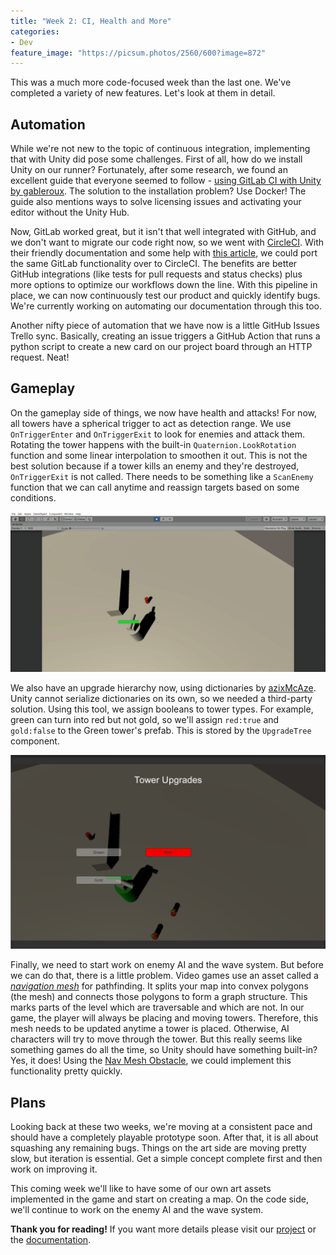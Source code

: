 ```yaml
---
title: "Week 2: CI, Health and More"
categories:
- Dev
feature_image: "https://picsum.photos/2560/600?image=872"
---
```


This was a much more code-focused week than the last one. We've completed a variety of new features. Let's look at them in detail.

<!-- more -->

## Automation

While we're not new to the topic of continuous integration, implementing that with Unity did pose some challenges. First of all, how do we install Unity on our runner? Fortunately, after some research, we found an excellent guide that everyone seemed to follow - [using GitLab CI with Unity by gableroux](https://gitlab.com/gableroux/unity3d-gitlab-ci-example). The solution to the installation problem? Use Docker! The guide also mentions ways to solve licensing issues and activating your editor without the Unity Hub.

Now, GitLab worked great, but it isn't that well integrated with GitHub, and we don't want to migrate our code right now, so we went with [CircleCI](https://circleci.com/). With their friendly documentation and some help with [this article](https://medium.com/@neuecc/using-circle-ci-to-build-test-make-unitypackage-on-unity-9f9fa2b3adfd), we could port the same GitLab functionality over to CircleCI. The benefits are better GitHub integrations (like tests for pull requests and status checks) plus more options to optimize our workflows down the line. With this pipeline in place, we can now continuously test our product and quickly identify bugs. We're currently working on automating our documentation through this too.

Another nifty piece of automation that we have now is a little GitHub Issues Trello sync. Basically, creating an issue triggers a GitHub Action that runs a python script to create a new card on our project board through an HTTP request. Neat!

## Gameplay

On the gameplay side of things, we now have health and attacks! For now, all towers have a spherical trigger to act as detection range. We use `OnTriggerEnter` and `OnTriggerExit` to look for enemies and attack them. Rotating the tower happens with the built-in `Quaternion.LookRotation` function and some linear interpolation to smoothen it out. This is not the best solution because if a tower kills an enemy and they're destroyed, `OnTriggerExit` is not called. There needs to be something like a `ScanEnemy` function that we can call anytime and reassign targets based on some conditions.

![tower-target.gif](/assets/img/week-2/tower-target.gif)

We also have an upgrade hierarchy now, using dictionaries by [azixMcAze](https://github.com/azixMcAze/Unity-SerializableDictionary). Unity cannot serialize dictionaries on its own, so we needed a third-party solution. Using this tool, we assign booleans to tower types. For example, green can turn into red but not gold, so we'll assign `red:true` and `gold:false` to the Green tower's prefab. This is stored by the `UpgradeTree` component.

![upgrade.png](/assets/img/week-2/upgrade.png)

Finally, we need to start work on enemy AI and the wave system. But before we can do that, there is a little problem. Video games use an asset called a [*navigation mesh*](https://en.wikipedia.org/wiki/Navigation_mesh) for pathfinding. It splits your map into convex polygons (the mesh) and connects those polygons to form a graph structure. This marks parts of the level which are traversable and which are not. In our game, the player will always be placing and moving towers. Therefore, this mesh needs to be updated anytime a tower is placed. Otherwise, AI characters will try to move through the tower. But this really seems like something games do all the time, so Unity should have something built-in? Yes, it does! Using the [Nav Mesh Obstacle](https://docs.unity3d.com/Manual/class-NavMeshObstacle.html), we could implement this functionality pretty quickly.

## Plans

Looking back at these two weeks, we're moving at a consistent pace and should have a completely playable prototype soon. After that, it is all about squashing any remaining bugs. Things on the art side are moving pretty slow, but iteration is essential. Get a simple concept complete first and then work on improving it.

This coming week we'll like to have some of our own art assets implemented in the game and start on creating a map. On the code side, we'll continue to work on the enemy AI and the wave system.

**Thank you for reading!** If you want more details please visit our [project](https://github.com/gamedev-iitk/tower-defense) or the [documentation](https://gamedev-iitk.github.io/tower-defense/).